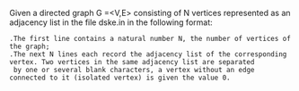 Given a directed graph G =<V,E> consisting of N vertices represented as an adjacency list in the file dske.in in the following format:

    .The first line contains a natural number N, the number of vertices of the graph;
    .The next N lines each record the adjacency list of the corresponding vertex. Two vertices in the same adjacency list are separated 
     by one or several blank characters, a vertex without an edge connected to it (isolated vertex) is given the value 0.
